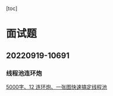 [toc]

# 面试题

## 20220919-10691

### 线程池连环炮

[5000字、12 连环炮、一张图快速搞定线程池](https://zhuanlan.zhihu.com/p/363289938)






